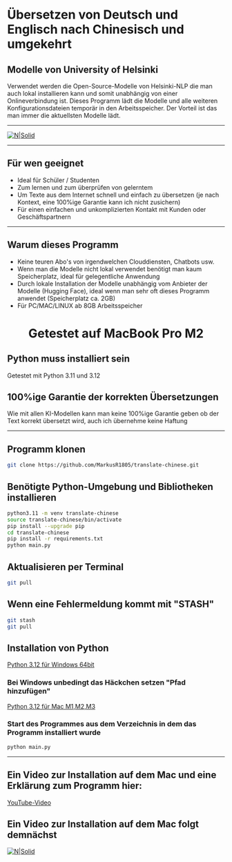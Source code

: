 # Übersetzen von Deutsch und Englisch nach Chinesisch und umgekehrt
## Modelle von University of Helsinki

Verwendet werden die Open-Source-Modelle von Helsinki-NLP die man auch lokal installieren kann und somit unabhängig von einer Onlineverbindung ist. Dieses Programm lädt die Modelle und alle weiteren Konfigurationsdateien temporär in den Arbeitsspeicher.
Der Vorteil ist das man immer die aktuellsten Modelle lädt.
***
[![N|Solid](https://image.civitai.com/xG1nkqKTMzGDvpLrqFT7WA/9c0923a3-46bb-4a4d-be73-66e72d7a4c4c/original=true,quality=90/11945886.jpeg)](https://civitai.com/user/Der_Zerfleischer)
***

## Für wen geeignet

- Ideal für Schüler / Studenten
- Zum lernen und zum überprüfen von gelerntem
- Um Texte aus dem Internet schnell und einfach zu übersetzen (je nach Kontext, eine 100%ige Garantie kann ich nicht zusichern)
- Für einen einfachen und unkomplizierten Kontakt mit Kunden oder Geschäftspartnern 

***

## Warum dieses Programm

- Keine teuren Abo's von irgendwelchen Clouddiensten, Chatbots usw.
- Wenn man die Modelle nicht lokal verwendet benötigt man kaum Speicherplatz, ideal für gelegentliche Anwendung
- Durch lokale Installation der Modelle unabhängig vom Anbieter der Modelle (Hugging Face), ideal wenn man sehr oft dieses Programm anwendet (Speicherplatz ca. 2GB)
- Für PC/MAC/LINUX ab 8GB Arbeitsspeicher
# <center>Getestet auf MacBook Pro M2</center>

## Python muss installiert sein

Getestet mit Python 3.11 und 3.12

## 100%ige Garantie der korrekten Übersetzungen

Wie mit allen KI-Modellen kann man keine 100%ige Garantie geben ob der Text korrekt übersetzt wird, auch ich übernehme keine Haftung

***

## Programm klonen
```sh
git clone https://github.com/MarkusR1805/translate-chinese.git
```

## Benötigte Python-Umgebung und Bibliotheken installieren
```sh
python3.11 -m venv translate-chinese
source translate-chinese/bin/activate
pip install --upgrade pip
cd translate-chinese
pip install -r requirements.txt
python main.py
```

## Aktualisieren per Terminal
```sh
git pull
```
## Wenn eine Fehlermeldung kommt mit "STASH"
```sh
git stash
git pull
```

## Installation von Python

[Python 3.12 für Windows 64bit](https://www.python.org/ftp/python/3.12.7/python-3.12.7-amd64.exe)
### Bei Windows unbedingt das Häckchen setzen "Pfad hinzufügen"
[Python 3.12 für Mac M1,M2,M3](https://www.python.org/ftp/python/3.12.7/python-3.12.7-macos11.pkg)

### Start des Programmes aus dem Verzeichnis in dem das Programm installiert wurde
```sh
python main.py
```
***

## Ein Video zur Installation auf dem Mac und eine Erklärung zum Programm hier:
[YouTube-Video](https://youtu.be/UEBUr_pZwWw)

## Ein Video zur Installation auf dem Mac folgt demnächst

[![N|Solid](https://image.civitai.com/xG1nkqKTMzGDvpLrqFT7WA/fe2e69ea-4ba8-4aac-9d1a-002b372b7e5a/original=true,quality=90/28751964.jpeg)](https://civitai.com/user/Der_Zerfleischer)